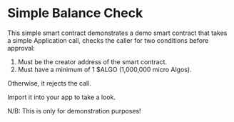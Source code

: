 # Simple Balance Check

This simple smart contract demonstrates a demo smart contract that takes a simple Application call, checks the caller for two conditions before approval:

1. Must be the creator address of the smart contract.
2. Must have a minimum of 1 $ALGO (1,000,000 micro Algos).

Otherwise, it rejects the call.

Import it into your app to take a look.

N/B: This is only for demonstration purposes!